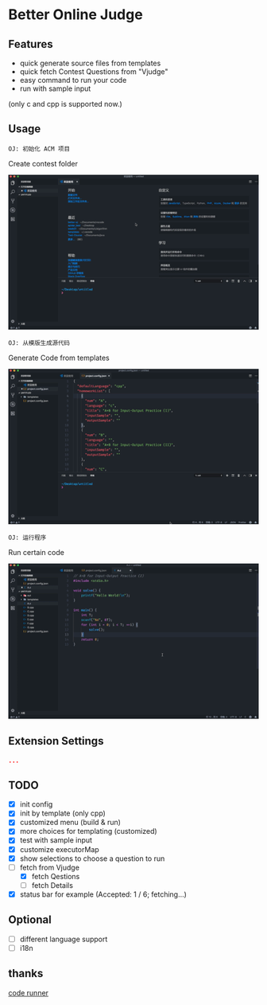 # Better Online Judge

## Features

- quick generate source files from templates
- quick fetch Contest Questions from "Vjudge"
- easy command to run your code
- run with sample input

(only c and cpp is supported now.)

## Usage

`OJ: 初始化 ACM 项目`

Create contest folder

<img src="https://raw.githubusercontent.com/InfiniteXyy/vscode-better-online-judge/master/static/screenshots/from_vj.mov.gif">

`OJ: 从模版生成源代码`

Generate Code from templates

<img src="https://raw.githubusercontent.com/InfiniteXyy/vscode-better-online-judge/master/static/screenshots/create_template.mov.gif">

`OJ: 运行程序`

Run certain code

<img src="https://raw.githubusercontent.com/InfiniteXyy/vscode-better-online-judge/master/static/screenshots/runcode.mov.gif">

## Extension Settings

```json
...
```

## TODO

- [x] init config
- [x] init by template (only cpp)
- [x] customized menu (build & run)
- [x] more choices for templating (customized)
- [x] test with sample input
- [x] customize executorMap
- [x] show selections to choose a question to run
- [ ] fetch from Vjudge
  - [x] fetch Qestions
  - [ ] fetch Details
- [x] status bar for example (Accepted: 1 / 6; fetching...)

## Optional

- [ ] different language support
- [ ] i18n

## thanks
[code runner](https://github.com/formulahendry/vscode-code-runner)